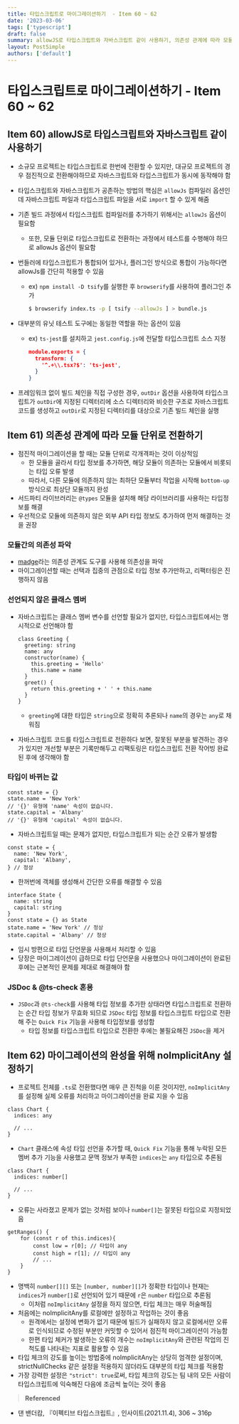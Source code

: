 ```yaml
---
title: 타입스크립트로 마이그레이션하기  - Item 60 ~ 62
date: '2023-03-06'
tags: ['typescript']
draft: false
summary: allowJS로 타입스크립트와 자바스크립트 같이 사용하기, 의존성 관계에 따라 모듈 단위로 전환하기, 마이그레이션의 완성을 위해 noImplicitAny 설정하기
layout: PostSimple
authors: ['default']
---
```


# 타입스크립트로 마이그레이션하기 - Item 60 ~ 62

## Item 60) allowJS로 타입스크립트와 자바스크립트 같이 사용하기

- 소규모 프로젝트는 타입스크립트로 한번에 전환할 수 있지만, 대규모 프로젝트의 경우 점진적으로 전환해야하므로 자바스크립트와 타입스크립트가 동시에 동작해야 함
- 타입스크립트와 자바스크립트가 공존하는 방법의 핵심은 `allowJs` 컴파일러 옵션인데 자바스크립트 파일과 타입스크립트 파일을 서로 `import` 할 수 있게 해줌
- 기존 빌드 과정에서 타입스크립트 컴파일러를 추가하기 위해서는 `allowJs` 옵션이 필요함
  - 또한, 모듈 단위로 타입스크립트로 전환하는 과정에서 테스트를 수행해야 하므로 allowJs 옵션이 필요함
- 번들러에 타입스크립트가 통합되어 있거나, 플러그인 방식으로 통합이 가능하다면 allowJs를 간단히 적용할 수 있음

  - ex) `npm install -D tsify`를 실행한 후 `browserify`를 사용하여 플러그인 추가

    ```bash
    $ browserify index.ts -p [ tsify --allowJs ] > bundle.js
    ```

- 대부분의 유닛 테스트 도구에는 동일한 역할을 하는 옵션이 있음

  - ex) `ts-jest`를 설치하고 `jest.config.js`에 전달할 타입스크립트 소스 지정

    ```json
    module.exports = {
      transform: {
        '^.+\\.tsx?$': 'ts-jest',
      }
    }
    ```

- 프레임워크 없이 빌드 체인을 직접 구성한 경우, `outDir` 옵션을 사용하여 타입스크립트가 `outDir`에 지정된 디렉터리에 소스 디렉터리와 비슷한 구조로 자바스크립트 코드를 생성하고 `outDir`로 지정된 디렉터리를 대상으로 기존 빌드 체인을 실행

## Item 61) 의존성 관계에 따라 모듈 단위로 전환하기

- 점진적 마이그레이션을 할 때는 모듈 단위로 각개격파는 것이 이상적임
  - 한 모듈을 골라서 타입 정보를 추가하면, 해당 모듈이 의존하는 모듈에서 비롯되는 타입 오류 발생
  - 따라서, 다른 모듈에 의존하지 않는 최하단 모듈부터 작업을 시작해 `bottom-up` 방식으로 최상단 모듈까지 완성
- 서드파티 라이브러리는 `@types` 모듈을 설치해 해당 라이브러리를 사용하는 타입정보를 해결
- 우선적으로 모듈에 의존하지 않은 외부 API 타입 정보도 추가하여 먼저 해결하는 것을 권장

### 모듈간의 의존성 파악

- [madge](https://github.com/pahen/madge)라는 의존성 관계도 도구를 사용해 의존성을 파악
- 마이그레이션할 때는 선택과 집중의 관점으로 타입 정보 추가만하고, 리팩터링은 진행하지 않음

### 선언되지 않은 클래스 멤버

- 자바스크립트는 클래스 멤버 변수를 선언할 필요가 없지만, 타입스크립트에서는 명시적으로 선언해야 함

  ```tsx
  class Greeting {
    greeting: string
    name: any
    constructor(name) {
      this.greeting = 'Hello'
      this.name = name
    }
    greet() {
      return this.greeting + ' ' + this.name
    }
  }
  ```

  - `greeting`에 대한 타입은 `string`으로 정확히 추론되나 `name`의 경우는 `any`로 채워짐

- 자바스크립트 코드를 타입스크립트로 전환하다 보면, 잘못된 부분을 발견하는 경우가 있지만 개선할 부분은 기록만해두고 리팩토링은 타입스크립트 전환 작어빙 완료된 후에 생각해야 함

### 타입이 바뀌는 값

```tsx
const state = {}
state.name = 'New York'
// '{}' 유형에 'name' 속성이 없습니다.
state.capital = 'Albany'
// '{}' 유형에 'capital' 속성이 없습니다.
```

- 자바스크립트일 때는 문제가 없지만, 타입스크립트가 되는 순간 오류가 발생함

```tsx
const state = {
  name: 'New York',
  capital: 'Albany',
} // 정상
```

- 한꺼번에 객체를 생성해서 간단한 오류를 해결할 수 있음

```tsx
interface State {
  name: string
  capital: string
}
const state = {} as State
state.name = 'New York' // 정상
state.capital = 'Albany' // 정상
```

- 임시 방편으로 타입 단언문을 사용해서 처리할 수 있음
- 당장은 마이그레이션이 급하므로 타입 단언문을 사용했으나 마이그레이션이 완료된 후에는 근본적인 문제를 제대로 해결해야 함

### JSDoc & @ts-check 혼용

- `JSDoc`과 `@ts-check`를 사용해 타입 정보를 추가한 상태라면 타입스크립트로 전환하는 순간 타입 정보가 무효화 되므로 `JSDoc` 타입 정보를 타입스크립트 타입으로 전환해 주는 `Quick Fix` 기능을 사용해 타입정보를 생성함
  - 타입 정보를 타입스크립트 타입으로 전환한 후에는 불필요해진 `JSDoc`을 제거

## Item 62) 마이그레이션의 완성을 위해 noImplicitAny 설정하기

- 프로젝트 전체를 `.ts`로 전환했다면 매우 큰 진척을 이룬 것이지만, `noImplicitAny`를 설정해 실제 오류를 처리하고 마이그레이션을 완료 지을 수 있음

```tsx
class Chart {
  indices: any

  // ...
}
```

- `Chart` 클래스에 속성 타입 선언을 추가할 때, `Quick Fix` 기능을 통해 누락된 모든 멤버 추가 기능을 사용했고 문맥 정보가 부족한 `indices`는 `any` 타입으로 추론됨

```tsx
class Chart {
  indices: number[]

  // ...
}
```

- 오류는 사라졌고 문제가 없는 것처럼 보이나 `number[]`는 잘못된 타입으로 지정되었음

```tsx
getRanges() {
	for (const r of this.indices){
		const low = r[0]; // 타입이 any
		const high = r[1]; // 타입이 any
		// ...
	}
}
```

- 명백히 `number[][]` 또는 `[number, number][]`가 정확한 타입이나 현재는 `indices`가 `number[]`로 선언되어 있기 때문에 `r`은 `number` 타입으로 추론됨
  - 이처럼 `noImplicitAny` 설정을 하지 않으면, 타입 체크는 매우 허술해짐
- 처음에는 noImplicitAny를 로컬에만 설정하고 작업하는 것이 좋음
  - 원격에서는 설정에 변화가 없기 때문에 빌드가 실패하지 않고 로컬에서만 오류로 인식되므로 수정된 부분만 커밋할 수 있어서 점진적 마이그레이션이 가능함
  - 한편 타입 체커가 발생하는 오류의 개수는 `noImplicitAny`와 관련된 작업의 진척도를 나타내는 지표로 활용할 수 있음
- 타입 체크의 강도를 높이는 방법중에 noImplicitAny는 상당히 엄격한 설정이며, strictNullChecks 같은 설정을 적용하지 않더라도 대부분의 타입 체크를 적용함
- 가장 강력한 설정은 `"strict": true`로써, 타입 체크의 강도는 팀 내의 모든 사람이 타입스크립트에 익숙해진 다음에 조금씩 높이는 것이 좋음

> **Referenced**

- 댄 밴더캄, 『이펙티브 타입스크립트』, 인사이트(2021.11.4), 306 ~ 316p
